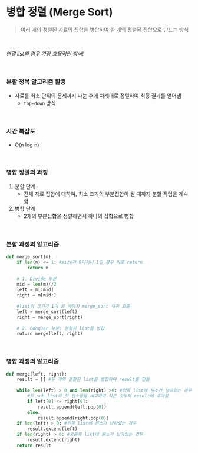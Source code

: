# 병합 정렬 (Merge Sort)

> 여러 개의 정렬된 자료의 집합을 병합하여 한 개의 정렬된 집합으로 만드는 방식

<br>

*연결 list의 경우 가장 효율적인 방식!*

<br>

### 분할 정복 알고리즘 활용

- 자료를 최소 단위의 문제까지 나눈 후에 차례대로 정렬하여 최종 결과를 얻어냄
  - `top-down` 방식

<br>

### 시간 복잡도

- O(n log n)

<br>

### 병합 정렬의 과정

1. 분할 단계
   - 전체 자료 집합에 대하여, 최소 크기의 부분집합이 될 때까지 분할 작업을 계속함
2. 병합 단계
   - 2개의 부분집합을 정렬하면서 하나의 집합으로 병합

<br>

### 분할 과정의 알고리즘

```python
def merge_sort(m):
    if len(m) <= 1: #size가 0이거나 1인 경우 바로 return
        return m
    
    # 1. Divide 부분
    mid = len(m)//2
    left = m[:mid]
    right = m[mid:]
    
    #list의 크기가 1이 될 때까지 merge_sort 재귀 호출
    left = merge_sort(left)
    right = merge_sort(right)
    
    # 2. Conquer 부분: 분할된 list들 병합
    ruturn merge(left, right)
```

<br>

### 병합 과정의 알고리즘

```python
def merge(left, right):
    result = [] #두 개의 분할된 list를 병합하여 result를 만듦
    
    while len(left) > 0 and len(right) >0: #양쪽 list에 원소가 남아있는 경우
        #두 sub list의 첫 원소들을 비교하여 작은 것부터 result에 추가함
        if left[0] <= right[0]:
            result.append(left.pop(0))
        else:
            result.append(right.pop(0))
    if len(left) > 0: #왼쪽 list에 원소가 남아있는 경우
        result.extend(left)
    if len(right) > 0: #오른쪽 list에 원소가 남아있는 경우
        result.extend(right)
    return result
```

